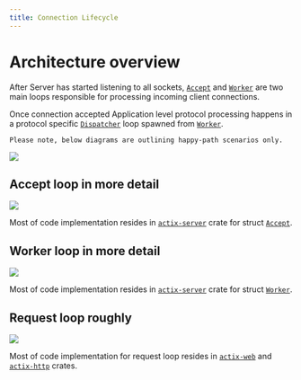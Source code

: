 ```yaml
---
title: Connection Lifecycle
---
```


# Architecture overview

After Server has started listening to all sockets, [`Accept`][accept] and [`Worker`][worker] are two main loops responsible for processing incoming client connections.

Once connection accepted Application level protocol processing happens in a protocol specific [`Dispatcher`][dispatcher] loop spawned from [`Worker`][worker].

    Please note, below diagrams are outlining happy-path scenarios only.

![](/img/diagrams/connection_overview.svg)

## Accept loop in more detail

![](/img/diagrams/connection_accept.svg)

Most of code implementation resides in [`actix-server`][server] crate for struct [`Accept`][accept].

## Worker loop in more detail

![](/img/diagrams/connection_worker.svg)

Most of code implementation resides in [`actix-server`][server] crate for struct [`Worker`][worker].

## Request loop roughly

![](/img/diagrams/connection_request.svg)

Most of code implementation for request loop resides in [`actix-web`][web] and [`actix-http`][http] crates.

[server]: https://crates.io/crates/actix-server
[web]: https://crates.io/crates/actix-web
[http]: https://crates.io/crates/actix-http
[accept]: https://github.com/actix/actix-net/blob/master/actix-server/src/accept.rs
[worker]: https://github.com/actix/actix-net/blob/master/actix-server/src/worker.rs
[dispatcher]: https://github.com/actix/actix-web/blob/master/actix-http/src/h1/dispatcher.rs
